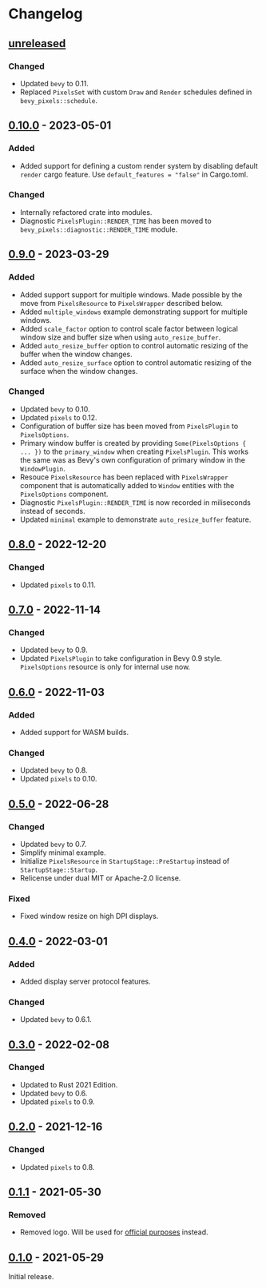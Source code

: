 # Changelog

## [unreleased]

### Changed
- Updated `bevy` to 0.11.
- Replaced `PixelsSet` with custom `Draw` and `Render` schedules defined in
  `bevy_pixels::schedule`.

## [0.10.0] - 2023-05-01

### Added
- Added support for defining a custom render system by disabling default `render` cargo feature. Use
  `default_features = "false"` in Cargo.toml.

### Changed
- Internally refactored crate into modules.
- Diagnostic `PixelsPlugin::RENDER_TIME` has been moved to `bevy_pixels::diagnostic::RENDER_TIME`
  module.

## [0.9.0] - 2023-03-29

### Added

- Added support support for multiple windows. Made possible by the move from `PixelsResource` to
  `PixelsWrapper` described below.
- Added `multiple_windows` example demonstrating support for multiple windows.
- Added `scale_factor` option to control scale factor between logical window size and buffer size
  when using `auto_resize_buffer`.
- Added `auto_resize_buffer` option to control automatic resizing of the buffer when the window
  changes.
- Added `auto_resize_surface` option to control automatic resizing of the surface when the window
  changes.

### Changed

- Updated `bevy` to 0.10.
- Updated `pixels` to 0.12.
- Configuration of buffer size has been moved from `PixelsPlugin` to `PixelsOptions`.
- Primary window buffer is created by providing `Some(PixelsOptions { ... })` to the
  `primary_window` when creating `PixelsPlugin`. This works the same was as Bevy's own configuration
  of primary window in the `WindowPlugin`.
- Resouce `PixelsResource` has been replaced with `PixelsWrapper` component that is automatically
  added to `Window` entities with the `PixelsOptions` component.
- Diagnostic `PixelsPlugin::RENDER_TIME` is now recorded in miliseconds instead of seconds.
- Updated `minimal` example to demonstrate `auto_resize_buffer` feature.

## [0.8.0] - 2022-12-20

### Changed

- Updated `pixels` to 0.11.

## [0.7.0] - 2022-11-14

### Changed

- Updated `bevy` to 0.9.
- Updated `PixelsPlugin` to take configuration in Bevy 0.9 style. `PixelsOptions` resource is only
  for internal use now.

## [0.6.0] - 2022-11-03

### Added

- Added support for WASM builds.

### Changed

- Updated `bevy` to 0.8.
- Updated `pixels` to 0.10.

## [0.5.0] - 2022-06-28

### Changed

- Updated `bevy` to 0.7.
- Simplify minimal example.
- Initialize `PixelsResource` in `StartupStage::PreStartup` instead of `StartupStage::Startup`.
- Relicense under dual MIT or Apache-2.0 license.

### Fixed

- Fixed window resize on high DPI displays.

## [0.4.0] - 2022-03-01

### Added

- Added display server protocol features.

### Changed

- Updated `bevy` to 0.6.1.

## [0.3.0] - 2022-02-08

### Changed

- Updated to Rust 2021 Edition.
- Updated `bevy` to 0.6.
- Updated `pixels` to 0.9.

## [0.2.0] - 2021-12-16

### Changed

- Updated `pixels` to 0.8.

## [0.1.1] - 2021-05-30

### Removed

- Removed logo. Will be used for [official purposes](https://github.com/bevyengine/bevy/issues/2279) instead.

## [0.1.0] - 2021-05-29

Initial release.

[unreleased]: https://github.com/dtcristo/bevy_pixels/compare/v0.10.0...HEAD
[0.10.0]: https://github.com/dtcristo/bevy_pixels/releases/tag/v0.10.0
[0.9.0]: https://github.com/dtcristo/bevy_pixels/releases/tag/v0.9.0
[0.8.0]: https://github.com/dtcristo/bevy_pixels/releases/tag/v0.8.0
[0.7.0]: https://github.com/dtcristo/bevy_pixels/releases/tag/v0.7.0
[0.6.0]: https://github.com/dtcristo/bevy_pixels/releases/tag/v0.6.0
[0.5.0]: https://github.com/dtcristo/bevy_pixels/releases/tag/v0.5.0
[0.4.0]: https://github.com/dtcristo/bevy_pixels/releases/tag/v0.4.0
[0.3.0]: https://github.com/dtcristo/bevy_pixels/releases/tag/v0.3.0
[0.2.0]: https://github.com/dtcristo/bevy_pixels/releases/tag/v0.2.0
[0.1.1]: https://github.com/dtcristo/bevy_pixels/releases/tag/v0.1.1
[0.1.0]: https://github.com/dtcristo/bevy_pixels/releases/tag/v0.1.0
